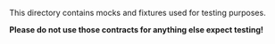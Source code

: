 This directory contains mocks and fixtures used for testing purposes.

**Please do not use those contracts for anything else expect testing!**
